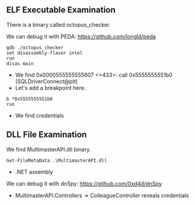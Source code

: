 ## ELF Executable Examination

There is a binary called octopus_checker.

We can debug it with PEDA: https://github.com/longld/peda

```
gdb ./octopus_checker
set disassembly-flavor intel
run
disas main
```
- We find    0x0000555555555607 <+433>:	call   0x5555555551b0 (SQLDriverConnect@plt)
- Let's add a breakpoint here.

```
b *0x5555555551b0
run
```
- We find credentials


## DLL File Examination

We find MultimasterAPI.dll binary.

```
Get-FileMetaData .\MultimasterAPI.dll
```
- .NET assembly

We can debug it with dnSpy: https://github.com/0xd4d/dnSpy
- MultimasterAPI.Controllers -> ColleagueController reveals credentials
